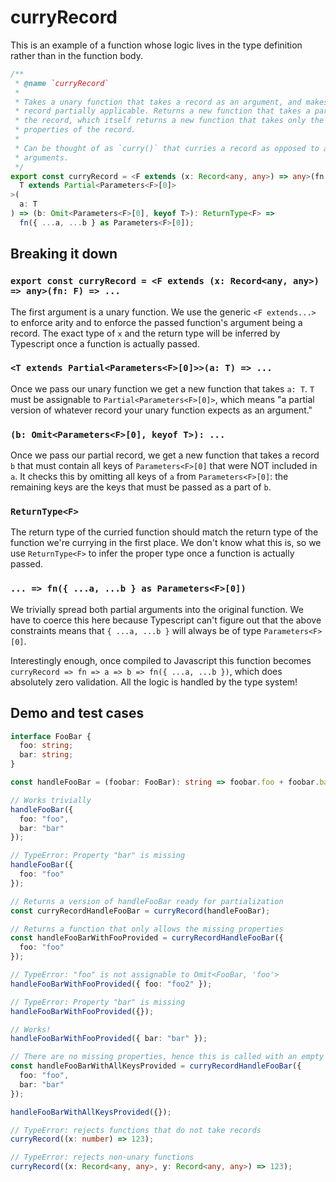 # curryRecord

This is an example of a function whose logic lives in the type definition rather than in the function body.

```typescript
/**
 * @name `curryRecord`
 *
 * Takes a unary function that takes a record as an argument, and makes the
 * record partially applicable. Returns a new function that takes a partial of
 * the record, which itself returns a new function that takes only the missing
 * properties of the record.
 *
 * Can be thought of as `curry()` that curries a record as opposed to a list of
 * arguments.
 */
export const curryRecord = <F extends (x: Record<any, any>) => any>(fn: F) => <
  T extends Partial<Parameters<F>[0]>
>(
  a: T
) => (b: Omit<Parameters<F>[0], keyof T>): ReturnType<F> =>
  fn({ ...a, ...b } as Parameters<F>[0]);
```

## Breaking it down

### `export const curryRecord = <F extends (x: Record<any, any>) => any>(fn: F) => ...`

The first argument is a unary function. We use the generic `<F extends...>` to enforce arity and to enforce the passed function's argument being a record. The exact type of `x` and the return type will be inferred by Typescript once a function is actually passed.

### `<T extends Partial<Parameters<F>[0]>>(a: T) => ...`

Once we pass our unary function we get a new function that takes `a: T`. `T` must be assignable to `Partial<Parameters<F>[0]>`, which means "a partial version of whatever record your unary function expects as an argument."

### `(b: Omit<Parameters<F>[0], keyof T>): ...`

Once we pass our partial record, we get a new function that takes a record `b` that must contain all keys of `Parameters<F>[0]` that were NOT included in `a`. It checks this by omitting all keys of `a` from `Parameters<F>[0]`: the remaining keys are the keys that must be passed as a part of `b`.

### `ReturnType<F>`

The return type of the curried function should match the return type of the function we're currying in the first place. We don't know what this is, so we use `ReturnType<F>` to infer the proper type once a function is actually passed.

### `... => fn({ ...a, ...b } as Parameters<F>[0])`

We trivially spread both partial arguments into the original function. We have to coerce this here because Typescript can't figure out that the above constraints means that `{ ...a, ...b }` will always be of type `Parameters<F>[0]`.

Interestingly enough, once compiled to Javascript this function becomes `curryRecord => fn => a => b => fn({ ...a, ...b })`, which does absolutely zero validation. All the logic is handled by the type system!

## Demo and test cases

```typescript
interface FooBar {
  foo: string;
  bar: string;
}

const handleFooBar = (foobar: FooBar): string => foobar.foo + foobar.bar;

// Works trivially
handleFooBar({
  foo: "foo",
  bar: "bar"
});

// TypeError: Property "bar" is missing
handleFooBar({
  foo: "foo"
});

// Returns a version of handleFooBar ready for partialization
const curryRecordHandleFooBar = curryRecord(handleFooBar);

// Returns a function that only allows the missing properties
const handleFooBarWithFooProvided = curryRecordHandleFooBar({
  foo: "foo"
});

// TypeError: "foo" is not assignable to Omit<FooBar, 'foo'>
handleFooBarWithFooProvided({ foo: "foo2" });

// TypeError: Property "bar" is missing
handleFooBarWithFooProvided({});

// Works!
handleFooBarWithFooProvided({ bar: "bar" });

// There are no missing properties, hence this is called with an empty record
const handleFooBarWithAllKeysProvided = curryRecordHandleFooBar({
  foo: "foo",
  bar: "bar"
});

handleFooBarWithAllKeysProvided({});

// TypeError: rejects functions that do not take records
curryRecord((x: number) => 123);

// TypeError: rejects non-unary functions
curryRecord((x: Record<any, any>, y: Record<any, any>) => 123);
```

